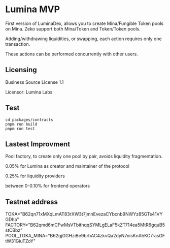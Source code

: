 # Lumina MVP

First version of LuminaDex, allows you to create Mina/Fungible Token pools on Mina.
Zeko support both Mina/Token and Token/Token pools.

Adding/withdrawing liquidities, or swapping, each action requires only one transaction.

These actions can be performed concurrently with other users.

## Licensing

Business Source License 1.1

Licensor: Lumina Labs

## Test

```
cd packages/contracts
pnpm run build
pnpm run test
```

## Lastest Improvment

Pool factory, to create only one pool by pair, avoids liquidity fragmentation.

0.05% for Lumina as creator and maintainer of the protocol

0.25% for liquidity providers

between 0-0.10% for frontend operators

## Testnet address

TOKA="B62qn71xMXqLmAT83rXW3t7jmnEvezaCYbcnb9NWYz85GTs41VYGDha"\
FACTORY="B62qmd6mCFwMsVTbithqqSYMLgELaF5kZT714ea5MtR6gquB5stCBbz"\
POOL_TOKA_MINA="B62qjGGHziBe9brhAC4zkvQa2dyN7nisKnAhKC7rasGFtW31GiuTZoY"
